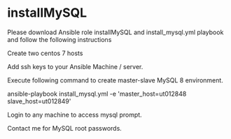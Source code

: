 # installMySQL

Please download Ansible role installMySQL and install_mysql.yml playbook and follow the following instructions

Create two centos 7 hosts

Add ssh keys to your Ansible Machine / server.

Execute following command to create master-slave MySQL 8 environment.

ansible-playbook install_mysql.yml -e 'master_host=ut012848 slave_host=ut012849'

Login to any machine to access mysql prompt.

Contact me for MySQL root passwords.
